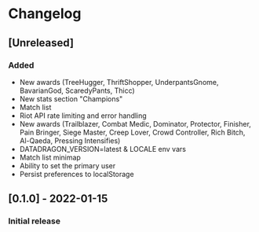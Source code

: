 # Changelog

## [Unreleased]
### Added
 - New awards (TreeHugger, ThriftShopper, UnderpantsGnome, BavarianGod, ScaredyPants, Thicc)
 - New stats section "Champions"
 - Match list
 - Riot API rate limiting and error handling
 - New awards (Trailblazer, Combat Medic, Dominator, Protector, Finisher, Pain Bringer, Siege Master, Creep Lover, Crowd Controller, Rich Bitch, Al-Qaeda, Pressing Intensifies)
 - DATADRAGON_VERSION=latest & LOCALE env vars
 - Match list minimap
 - Ability to set the primary user
 - Persist preferences to localStorage

## [0.1.0] - 2022-01-15
### Initial release